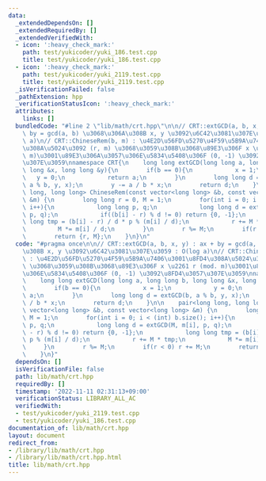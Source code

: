 ```yaml
---
data:
  _extendedDependsOn: []
  _extendedRequiredBy: []
  _extendedVerifiedWith:
  - icon: ':heavy_check_mark:'
    path: test/yukicoder/yuki_186.test.cpp
    title: test/yukicoder/yuki_186.test.cpp
  - icon: ':heavy_check_mark:'
    path: test/yukicoder/yuki_2119.test.cpp
    title: test/yukicoder/yuki_2119.test.cpp
  _isVerificationFailed: false
  _pathExtension: hpp
  _verificationStatusIcon: ':heavy_check_mark:'
  attributes:
    links: []
  bundledCode: "#line 2 \"lib/math/crt.hpp\"\n\n// CRT::extGCD(a, b, x, y) : ax +\
    \ by = gcd(a, b) \u3068\u306A\u308B x, y \u3092\u6C42\u3081\u307E\u3059 : O(log\
    \ a)\n// CRT::ChineseRem(b, m) : \u4E2D\u56FD\u5270\u4F59\u5B9A\u7406\u3001\u8FD4\
    \u308A\u5024\u3092 (r, m) \u3068\u3059\u308B\u3068\u89E3\u306F x \u2261 r (mod.\
    \ m)\u3001\u89E3\u306A\u3057\u306E\u5834\u5408\u306F (0, -1) \u3092\u8FD4\u3057\
    \u307E\u3059\nnamespace CRT{\n    long long extGCD(long long a, long long b, long\
    \ long &x, long long &y){\n        if(b == 0){\n            x = 1;\n         \
    \   y = 0;\n            return a;\n        }\n        long long d = extGCD(b,\
    \ a % b, y, x);\n        y -= a / b * x;\n        return d;\n    }\n\n    pair<long\
    \ long, long long> ChineseRem(const vector<long long> &b, const vector<long long>\
    \ &m) {\n        long long r = 0, M = 1;\n        for(int i = 0; i < (int) b.size();\
    \ i++){\n            long long p, q;\n            long long d = extGCD(M, m[i],\
    \ p, q);\n            if((b[i] - r) % d != 0) return {0, -1};\n            long\
    \ long tmp = (b[i] - r) / d * p % (m[i] / d);\n            r += M * tmp;\n   \
    \         M *= m[i] / d;\n        }\n        r %= M;\n        if(r < 0) r += M;\n\
    \        return {r, M};\n    }\n}\n"
  code: "#pragma once\n\n// CRT::extGCD(a, b, x, y) : ax + by = gcd(a, b) \u3068\u306A\
    \u308B x, y \u3092\u6C42\u3081\u307E\u3059 : O(log a)\n// CRT::ChineseRem(b, m)\
    \ : \u4E2D\u56FD\u5270\u4F59\u5B9A\u7406\u3001\u8FD4\u308A\u5024\u3092 (r, m)\
    \ \u3068\u3059\u308B\u3068\u89E3\u306F x \u2261 r (mod. m)\u3001\u89E3\u306A\u3057\
    \u306E\u5834\u5408\u306F (0, -1) \u3092\u8FD4\u3057\u307E\u3059\nnamespace CRT{\n\
    \    long long extGCD(long long a, long long b, long long &x, long long &y){\n\
    \        if(b == 0){\n            x = 1;\n            y = 0;\n            return\
    \ a;\n        }\n        long long d = extGCD(b, a % b, y, x);\n        y -= a\
    \ / b * x;\n        return d;\n    }\n\n    pair<long long, long long> ChineseRem(const\
    \ vector<long long> &b, const vector<long long> &m) {\n        long long r = 0,\
    \ M = 1;\n        for(int i = 0; i < (int) b.size(); i++){\n            long long\
    \ p, q;\n            long long d = extGCD(M, m[i], p, q);\n            if((b[i]\
    \ - r) % d != 0) return {0, -1};\n            long long tmp = (b[i] - r) / d *\
    \ p % (m[i] / d);\n            r += M * tmp;\n            M *= m[i] / d;\n   \
    \     }\n        r %= M;\n        if(r < 0) r += M;\n        return {r, M};\n\
    \    }\n}"
  dependsOn: []
  isVerificationFile: false
  path: lib/math/crt.hpp
  requiredBy: []
  timestamp: '2022-11-11 02:31:13+09:00'
  verificationStatus: LIBRARY_ALL_AC
  verifiedWith:
  - test/yukicoder/yuki_2119.test.cpp
  - test/yukicoder/yuki_186.test.cpp
documentation_of: lib/math/crt.hpp
layout: document
redirect_from:
- /library/lib/math/crt.hpp
- /library/lib/math/crt.hpp.html
title: lib/math/crt.hpp
---
```

